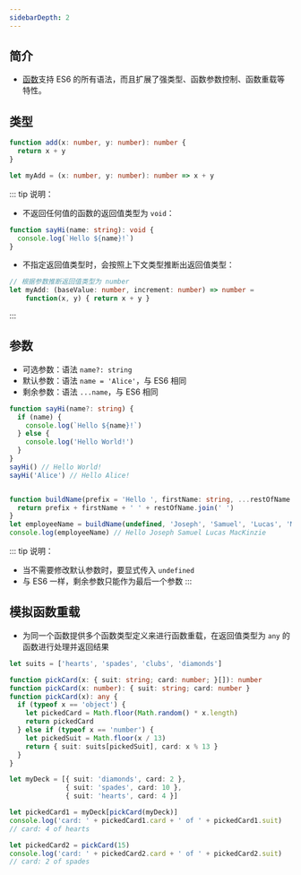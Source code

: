 ```yaml
---
sidebarDepth: 2
---
```


## 简介

+ [函数](https://typescript.bootcss.com/functions.html)支持 ES6 的所有语法，而且扩展了强类型、函数参数控制、函数重载等特性。



## 类型

```ts
function add(x: number, y: number): number {
  return x + y
}

let myAdd = (x: number, y: number): number => x + y
```

::: tip 说明：
+ 不返回任何值的函数的返回值类型为 `void`：
```ts
function sayHi(name: string): void {
  console.log(`Hello ${name}!`)
}
```
+ 不指定返回值类型时，会按照上下文类型推断出返回值类型：
```ts
// 根据参数推断返回值类型为 number
let myAdd: (baseValue: number, increment: number) => number =
    function(x, y) { return x + y }
```
:::



## 参数

+ 可选参数：语法 `name?: string`
+ 默认参数：语法 `name = 'Alice'`，与 ES6 相同
+ 剩余参数：语法 `...name`，与 ES6 相同

```ts
function sayHi(name?: string) {
  if (name) {
    console.log(`Hello ${name}!`)
  } else {
    console.log('Hello World!')
  }
}
sayHi() // Hello World!
sayHi('Alice') // Hello Alice!


function buildName(prefix = 'Hello ', firstName: string, ...restOfName: string[]) {
  return prefix + firstName + ' ' + restOfName.join(' ')
}
let employeeName = buildName(undefined, 'Joseph', 'Samuel', 'Lucas', 'MacKinzie')
console.log(employeeName) // Hello Joseph Samuel Lucas MacKinzie
```

::: tip 说明：
+ 当不需要修改默认参数时，要显式传入 `undefined`
+ 与 ES6 一样，剩余参数只能作为最后一个参数
:::



## 模拟函数重载

+ 为同一个函数提供多个函数类型定义来进行函数重载，在返回值类型为 `any` 的函数进行处理并返回结果
```ts
let suits = ['hearts', 'spades', 'clubs', 'diamonds']

function pickCard(x: { suit: string; card: number; }[]): number
function pickCard(x: number): { suit: string; card: number }
function pickCard(x): any {
  if (typeof x == 'object') {
    let pickedCard = Math.floor(Math.random() * x.length)
    return pickedCard
  } else if (typeof x == 'number') {
    let pickedSuit = Math.floor(x / 13)
    return { suit: suits[pickedSuit], card: x % 13 }
  }
}

let myDeck = [{ suit: 'diamonds', card: 2 }, 
              { suit: 'spades', card: 10 }, 
              { suit: 'hearts', card: 4 }]

let pickedCard1 = myDeck[pickCard(myDeck)]
console.log('card: ' + pickedCard1.card + ' of ' + pickedCard1.suit)
// card: 4 of hearts

let pickedCard2 = pickCard(15)
console.log('card: ' + pickedCard2.card + ' of ' + pickedCard2.suit)
// card: 2 of spades
```